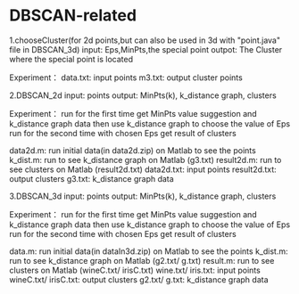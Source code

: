# DBSCAN-related

1.chooseCluster(for 2d points,but can also be used in 3d with "point.java" file in DBSCAN_3d)
  input: Eps,MinPts,the special point
  outpot: The Cluster where the special point is located
  
  Experiment：
  data.txt: input points
  m3.txt: output cluster points
  
  
2.DBSCAN_2d
  input: points
  output: MinPts(k), k_distance graph, clusters
  
  Experiment：
  run for the first time
  get MinPts value suggestion and k_distance graph data
  then use k_distance graph to choose the value of Eps
  run for the second time with chosen Eps
  get result of clusters
  
  data2d.m: run initial data(in data2d.zip) on Matlab to see the points
  k_dist.m: run to see k_distance graph on Matlab (g3.txt)
  result2d.m: run to see clusters on Matlab (result2d.txt)
  data2d.txt: input points
  result2d.txt: output clusters
  g3.txt: k_distance graph data
  
  
3.DBSCAN_3d
  input: points
  output: MinPts(k), k_distance graph, clusters
  
  Experiment：
  run for the first time
  get MinPts value suggestion and k_distance graph data
  then use k_distance graph to choose the value of Eps
  run for the second time with chosen Eps
  get result of clusters
  
  data.m: run initial data(in dataIn3d.zip) on Matlab to see the points
  k_dist.m: run to see k_distance graph on Matlab (g2.txt/ g.txt)
  result.m: run to see clusters on Matlab (wineC.txt/ irisC.txt)
  wine.txt/ iris.txt: input points
  wineC.txt/ irisC.txt: output clusters
  g2.txt/ g.txt: k_distance graph data
  
